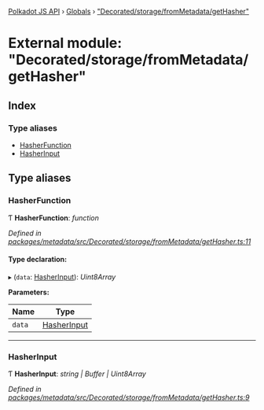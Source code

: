 [Polkadot JS API](../README.md) › [Globals](../globals.md) › ["Decorated/storage/fromMetadata/getHasher"](_decorated_storage_frommetadata_gethasher_.md)

# External module: "Decorated/storage/fromMetadata/getHasher"

## Index

### Type aliases

* [HasherFunction](_decorated_storage_frommetadata_gethasher_.md#hasherfunction)
* [HasherInput](_decorated_storage_frommetadata_gethasher_.md#hasherinput)

## Type aliases

###  HasherFunction

Ƭ **HasherFunction**: *function*

*Defined in [packages/metadata/src/Decorated/storage/fromMetadata/getHasher.ts:11](https://github.com/polkadot-js/api/blob/af643401b/packages/metadata/src/Decorated/storage/fromMetadata/getHasher.ts#L11)*

#### Type declaration:

▸ (`data`: [HasherInput](_decorated_storage_frommetadata_gethasher_.md#hasherinput)): *Uint8Array*

**Parameters:**

Name | Type |
------ | ------ |
`data` | [HasherInput](_decorated_storage_frommetadata_gethasher_.md#hasherinput) |

___

###  HasherInput

Ƭ **HasherInput**: *string | Buffer | Uint8Array*

*Defined in [packages/metadata/src/Decorated/storage/fromMetadata/getHasher.ts:9](https://github.com/polkadot-js/api/blob/af643401b/packages/metadata/src/Decorated/storage/fromMetadata/getHasher.ts#L9)*
